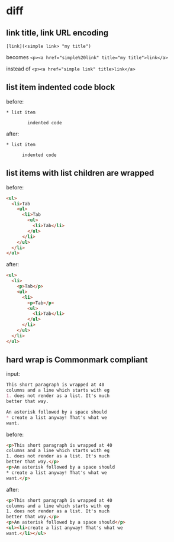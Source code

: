# diff

## link title, link URL encoding

`[link](<simple link> "my title")`

becomes
`<p><a href="simple%20link" title="my title">link</a>`

instead of
`<p><a href="simple link" title>link</a>`

## list item indented code block

before:

```
* list item

        indented code
```

after:

```
* list item

      indented code
```

## list items with list children are wrapped

before:

```html
<ul>
  <li>Tab
    <ul>
      <li>Tab
        <ul>
          <li>Tab</li>
        </ul>
      </li>
    </ul>
  </li>
</ul>
```

after:

```html
<ul>
  <li>
    <p>Tab</p>
    <ul>
      <li>
        <p>Tab</p>
        <ul>
          <li>Tab</li>
        </ul>
      </li>
    </ul>
  </li>
</ul>
```

## hard wrap is Commonmark compliant

input:

```markdown
This short paragraph is wrapped at 40
columns and a line which starts with eg
1. does not render as a list. It's much
better that way.

An asterisk followed by a space should
* create a list anyway! That's what we
want.
```

before:

```html
<p>This short paragraph is wrapped at 40
columns and a line which starts with eg
1. does not render as a list. It's much
better that way.</p>
<p>An asterisk followed by a space should
* create a list anyway! That's what we
want.</p>
```

after:

```html
<p>This short paragraph is wrapped at 40
columns and a line which starts with eg
1. does not render as a list. It's much
better that way.</p>
<p>An asterisk followed by a space should</p>
<ul><li>create a list anyway! That's what we
want.</li></ul>
```
